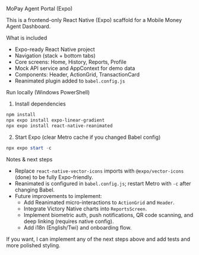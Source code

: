 MoPay Agent Portal (Expo)

This is a frontend-only React Native (Expo) scaffold for a Mobile Money Agent Dashboard.

What is included

- Expo-ready React Native project
- Navigation (stack + bottom tabs)
- Core screens: Home, History, Reports, Profile
- Mock API service and AppContext for demo data
- Components: Header, ActionGrid, TransactionCard
- Reanimated plugin added to `babel.config.js`

Run locally (Windows PowerShell)

1. Install dependencies

```powershell
npm install
npx expo install expo-linear-gradient
npx expo install react-native-reanimated
```

2. Start Expo (clear Metro cache if you changed Babel config)

```powershell
npx expo start -c
```

Notes & next steps

- Replace `react-native-vector-icons` imports with `@expo/vector-icons` (done) to be fully Expo-friendly.
- Reanimated is configured in `babel.config.js`; restart Metro with `-c` after changing Babel.
- Future improvements to implement:
  - Add Reanimated micro-interactions to `ActionGrid` and `Header`.
  - Integrate Victory Native charts into `ReportsScreen`.
  - Implement biometric auth, push notifications, QR code scanning, and deep linking (requires native config).
  - Add i18n (English/Twi) and onboarding flow.

If you want, I can implement any of the next steps above and add tests and more polished styling.
